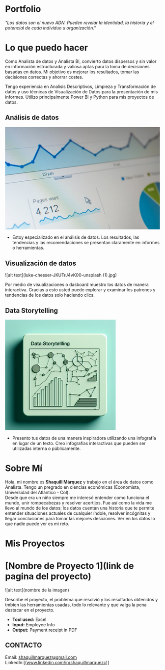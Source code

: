 # Portfolio
*"Los datos son el nuevo ADN. Pueden revelar la identidad, la historia y el potencial de cada individuo u organización."*

# Lo que puedo hacer
Como Analista de datos y Analista BI, convierto datos dispersos y sin valor en información estructurada y valiosa aptas para la toma de decisiones basadas en datos. Mi objetivo es mejorar los resultados, tomar las decisiones correctas y ahorrar costes.  

Tengo experiencia en Analisis Descriptivos, Limpieza y Transformación de datos y uso técnicas de Visualización de Datos para la presentación de mis informes. Utilizo principalmente Power BI y Python para mis proyectos de datos.

## Análisis de datos
![alt text](agence-olloweb-qfp4-Ud6Fyg-unsplash.jpg)
* Estoy especializado en el análisis de datos. Los resultados, las tendencias y las recomendaciones se presentan claramente en informes o herramientas.

## Visualización de datos
![alt text](luke-chesser-JKUTrJ4vK00-unsplash (1).jpg)

Por medio de visualizaciones o dasboard muestro los datos de manera interactiva. Gracias a esto usted puede explorar y examinar los patrones y tendencias de los datos solo haciendo clics.

## Data Storytelling
![alt text](_396227ac-ff43-431d-8a37-4540392949e1.jpg)
* Presento tus datos de una manera inspiradora utilizando una infografía en lugar de un texto. Creo infografías interactivas que pueden ser utilizadas interna o públicamente.

# Sobre Mí
Hola, mi nombre es **Shaquill Márquez** y trabajo en el área de datos como Analista. Tengo un pregrado en ciencias económicas (Economista, Universidad del Atlántico - Col).  
Desde que era un niño siempre me interesó entender como funciona el mundo, unir rompecabezas y resolver acertijos. Fue así como la vida me llevo al mundo de los datos: los datos cuentan una historia que te permite entender situaciones actuales de cualquier índole, resolver incógnitas y llegar conclusiones para tomar las mejores desiciones.
Ver en los datos lo que nadie puede ver es mi reto.

# Mis Proyectos

# [Nombre de Proyecto 1](link de pagina del proyecto)
![alt text](nombre de la imagen)

Describe el proyecto, el problema que resolvió y los resultados obtenidos y tmbien las herramientas usadas, todo lo relevante y que valga la pena destacar en el proyecto.
* **Tool used:** Excel
* **Input:** Employee Info
* **Output:** Payment receipt in PDF


## CONTACTO
Email: shaquillmarquez@gmail.com  
LinkedIn:[(www.linkedin.com/in/shaquillmarquezc)]
